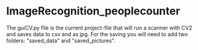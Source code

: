 # ImageRecognition_peoplecounter

The guiCV.py file is the current project-file that will run a scanner with CV2 and saves data to csv and as jpg.
For the saving you will need to add two folders: "saved_data" and "saved_pictures".
